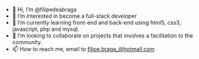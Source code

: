 - 👋 Hi, I’m @filipedeabraga
- 👀 I’m interested in become a full-stack developer
- 🌱 I’m currently learning front-end and back-end using html5, css3, javascript, php and mysql.
- 💞️ I’m looking to collaborate on projects that involves a facilitation to the community.
- 📫 How to reach me, email to filipe.braga_@hotmail.com

<!---
filipedeabraga/filipedeabraga is a ✨ special ✨ repository because its `README.md` (this file) appears on your GitHub profile.
You can click the Preview link to take a look at your changes.
--->

